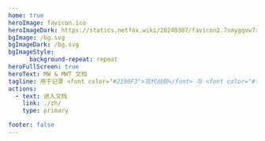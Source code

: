 ```yaml
---
home: true
heroImage: favicon.ico
heroImageDark: https://statics.netfox.wiki/20240307/favicon2.7smygqvw7x.webp
bgImage: /bg.svg
bgImageDark: /bg.svg
bgImageStyle:
      background-repeat: repeat
heroFullScreen: true
heroText: MW & MWT 文档
tagline: 用于记录 <font color="#2196F3">现代战舰</font> 与 <font color="#fb8b05">现代战争：坦克</font> 内容的文档网站 🍂
actions:
  - text: 进入文档
    link: ./zh/
    type: primary

footer: false
---
```


